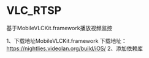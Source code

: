 # VLC_RTSP
基于MobileVLCKit.framework播放视频监控

1、下载地址MobileVLCKit.framework  下载地址：https://nightlies.videolan.org/build/iOS/
2、添加依赖库



